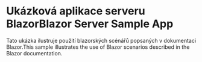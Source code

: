 # <a name="blazor-server-sample-app"></a><span data-ttu-id="07f2f-101">Ukázková aplikace serveru Blazor</span><span class="sxs-lookup"><span data-stu-id="07f2f-101">Blazor Server Sample App</span></span>

<span data-ttu-id="07f2f-102">Tato ukázka ilustruje použití blazorských scénářů popsaných v dokumentaci Blazor.</span><span class="sxs-lookup"><span data-stu-id="07f2f-102">This sample illustrates the use of Blazor scenarios described in the Blazor documentation.</span></span>
